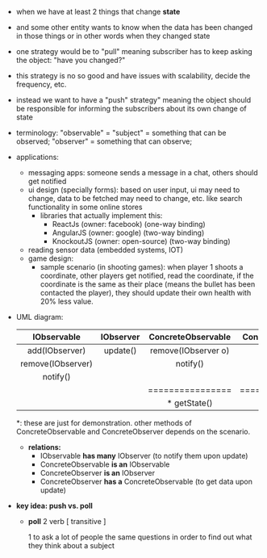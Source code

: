 - when we have at least 2 things that change **state**

- and some other entity wants to know when the data has been changed in those things or in other words when they 
changed state

- one strategy would be to "pull" meaning subscriber has to keep asking the object: "have you changed?"

- this strategy is no so good and have issues with scalability, decide the frequency, etc.

- instead we want to have a "push" strategy" meaning the object should be responsible for informing the subscribers 
about its own change of state

- terminology: "observable" = "subject" = something that can be observed; "observer" = something that can observe;

- applications: 
  - messaging apps: someone sends a message in a chat, others should get notified
  - ui design (specially forms): based on user input, ui may need to change, data to be fetched may need to change, 
  etc. like search functionality in some online stores
    - libraries that actually implement this:
      - ReactJs (owner: facebook) (one-way binding)
      - AngularJS (owner: google) (two-way binding)
      - KnockoutJS (owner: open-source) (two-way binding)
  - reading sensor data (embedded systems, IOT)
  - game design:
    - sample scenario (in shooting games): when player 1 shoots a coordinate, other players get notified, read the 
    coordinate, if the 
    coordinate is the same as their place (means the bullet has been contacted the player), they should update their 
    own health with 20% less value.  

- UML diagram:

  |IObservable      |IObserver   |ConcreteObservable  |ConcreteObserver | 
  |:----------------:|:----------:|:------------------:|:---------------:|
  |add(IObserver)    |update()    |remove(IObserver o) |update()         |
  |remove(IObserver) |            |notify()            |                 |
  |notify()          |            |                    |                 |
  |                  |            | ================   |===============  |
  |                  |            |* getState()        |* display()    |  

  *: these are just for demonstration. other methods of ConcreteObservable and ConcreteObserver depends on the scenario.
  
  - **relations:** 
    - IObservable **has many** IObserver (to notify them upon update)
    - ConcreteObservable **is an** IObservable
    - ConcreteObserver **is an** IObserver
    - ConcreteObserver **has a** ConcreteObservable (to get data upon update)

 - **key idea: push vs. poll**
   - **poll** 2   verb  [ transitive ] 
     
     1 to ask a lot of people the same questions in order to find out what they think about a subject  
     



